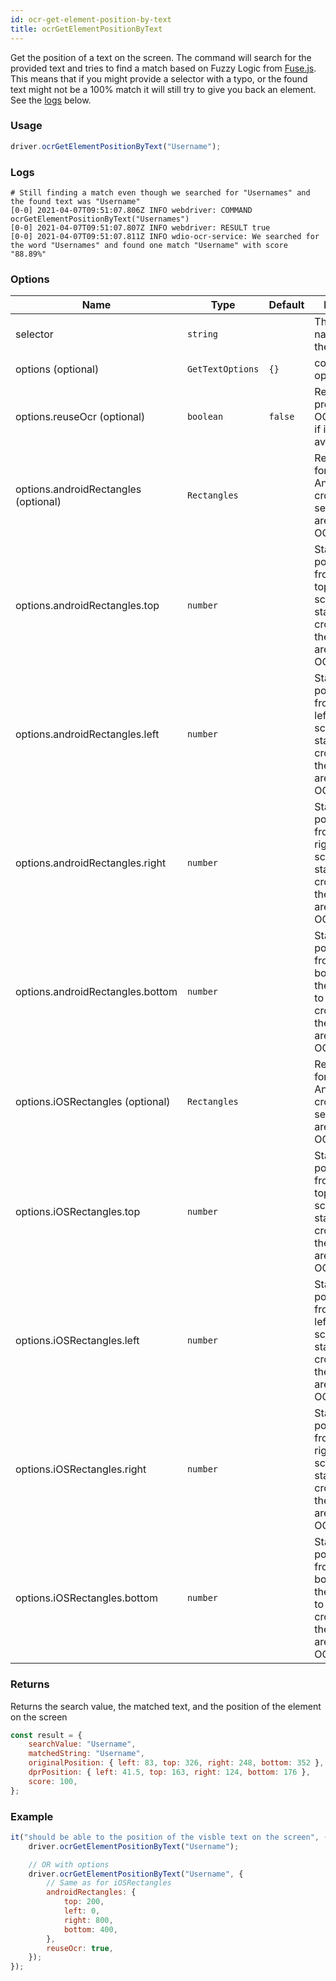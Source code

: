 ```yaml
---
id: ocr-get-element-position-by-text
title: ocrGetElementPositionByText
---
```


Get the position of a text on the screen.
The command will search for the provided text and tries to find a match
based on Fuzzy Logic from [Fuse.js](https://fusejs.io/). This means that if you might provide a selector with a typo, or
the found text might not be a 100% match it will still try to give you back an element. See the [logs](#logs) below.

### Usage

```js
driver.ocrGetElementPositionByText("Username");
```

### Logs

```log
# Still finding a match even though we searched for "Usernames" and the found text was "Username"
[0-0] 2021-04-07T09:51:07.806Z INFO webdriver: COMMAND ocrGetElementPositionByText("Usernames")
[0-0] 2021-04-07T09:51:07.807Z INFO webdriver: RESULT true
[0-0] 2021-04-07T09:51:07.811Z INFO wdio-ocr-service: We searched for the word "Usernames" and found one match "Username" with score "88.89%"
```

### Options

| Name                                 | Type             | Default | Details                                                                                |
| ------------------------------------ | ---------------- | ------- | -------------------------------------------------------------------------------------- |
| selector                             | `string`         |         | The visual name of the field                                                           |
| options (optional)                   | `GetTextOptions` | `{}`    | command options                                                                        |
| options.reuseOcr (optional)          | `boolean`        | `false` | Re-use a previous OCR scan if it is available                                          |
| options.androidRectangles (optional) | `Rectangles`     |         | Rectangles for Android to crop the search area for OCR                                 |
| options.androidRectangles.top        | `number`         |         | Start position from the top of the screen to start cropping the search area for OCR    |
| options.androidRectangles.left       | `number`         |         | Start position from the left of the screen to start cropping the search area for OCR   |
| options.androidRectangles.right      | `number`         |         | Start position from the right of the screen to start cropping the search area for OCR  |
| options.androidRectangles.bottom     | `number`         |         | Start position from the bottom of the screen to start cropping the search area for OCR |
| options.iOSRectangles (optional)     | `Rectangles`     |         | Rectangles for Android to crop the search area for OCR                                 |
| options.iOSRectangles.top            | `number`         |         | Start position from the top of the screen to start cropping the search area for OCR    |
| options.iOSRectangles.left           | `number`         |         | Start position from the left of the screen to start cropping the search area for OCR   |
| options.iOSRectangles.right          | `number`         |         | Start position from the right of the screen to start cropping the search area for OCR  |
| options.iOSRectangles.bottom         | `number`         |         | Start position from the bottom of the screen to start cropping the search area for OCR |

### Returns

Returns the search value, the matched text, and the position of the element on the screen

```js
const result = {
    searchValue: "Username",
    matchedString: "Username",
    originalPosition: { left: 83, top: 326, right: 248, bottom: 352 },
    dprPosition: { left: 41.5, top: 163, right: 124, bottom: 176 },
    score: 100,
};
```

### Example

```js
it("should be able to the position of the visble text on the screen", () => {
    driver.ocrGetElementPositionByText("Username");

    // OR with options
    driver.ocrGetElementPositionByText("Username", {
        // Same as for iOSRectangles
        androidRectangles: {
            top: 200,
            left: 0,
            right: 800,
            bottom: 400,
        },
        reuseOcr: true,
    });
});
```
